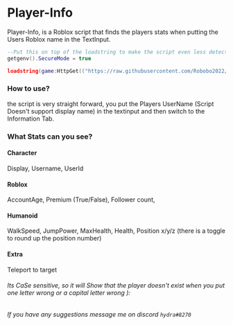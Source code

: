 # Player-Info

Player-Info, is a Roblox script that finds the players stats when putting the Users Roblox name in the TextInput.

```lua
--Put this on top of the loadstring to make the script even less detected
getgenv().SecureMode = true
```
```lua
loadstring(game:HttpGet(("https://raw.githubusercontent.com/Robobo2022/Player-Info/main/Main.lua"), true))()
```

### How to use?
the script is very straight forward, you put the Players UserName (Script Doesn't support display name) in the textinput and then switch to the Information Tab.

### What Stats can you see?
#### Character
Display,
Username,
UserId
#### Roblox
AccountAge,
Premium (True/False),
Follower count,
#### Humanoid
WalkSpeed,
JumpPower,
MaxHealth,
Health,
Position x/y/z (there is a toggle to round up the position number)
#### Extra
Teleport to target
###### Its CaSe sensitive, so it will Show that the player doesn't exist when you put one letter wrong or a capital letter wrong ):
###### If you have any suggestions message me on discord ```hydra#8270```
